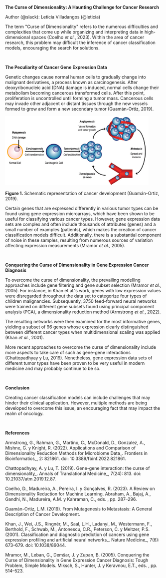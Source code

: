 **The Curse of Dimensionality: A Haunting Challenge for Cancer Research**

Author (@slack): Leticia Villadangos (@leticia)

 

The term "Curse of Dimensionality" refers to the numerous difficulties and complexities that come up while organizing and interpreting data in high-dimensional spaces (Coelho _et al._, 2023). Within the area of cancer research, this problem may difficult the inference of cancer classification models, encouraging the search for solutions.

 

**The Peculiarity of Cancer Gene Expression Data**

Genetic changes cause normal human cells to gradually change into malignant derivatives, a process known as carcinogenesis. After deoxyribonucleic acid (DNA) damage is induced, normal cells change their metabolism becoming cancerous transformed cells. After this point, proliferation is uncontrolled until forming a tumor mass. Cancerous cells may invade other adjacent or distant tissues through the new vessels formed to grow and form a new secondary tumor (Guamán-Ortiz, 2019).

![Diagram of cancer development](https://github.com/lvillad/hbinternship/blob/main/Imagen1.png?raw=true)

**Figure 1.** Schematic representation of cancer development (Guamán-Ortiz, 2019).

Certain genes that are expressed differently in various tumor types can be found using gene expression microarrays, which have been shown to be useful for classifying various cancer types. However, gene expression data sets are complex and often include thousands of attributes (genes) and a small number of examples (patients), which makes the creation of cancer classification models difficult. Additionally, there is a substantial component of noise in these samples, resulting from numerous sources of variation affecting expression measurements (Mramor _et al._, 2005).

 

**Conquering the Curse of Dimensionality in Gene Expression Cancer Diagnosis**

To overcome the curse of dimensionality, the prevailing modelling approaches include gene filtering and gene subset selection (Mramor _et al._, 2005). For instance, in Khan et al.'s work, genes with low expression values were disregarded throughout the data set to categorize four types of children malignancies. Subsequently, 3750 feed-forward neural networks were trained on different gene subsets found using principal component analysis (PCA), a dimensionality reduction method (Armstrong _et al._, 2022).

The resulting networks were then examined for the most informative genes, yielding a subset of 96 genes whose expression clearly distinguished between different cancer types when multidimensional scaling was applied (Khan _et al._, 2001).

More recent approaches to overcome the curse of dimensionality include more aspects to take care of such as gene-gene interactions (Chattopadhyay y Lu, 2019). Nonetheless, gene expression data sets of different tumor types have been proven to be very useful in modern medicine and may probably continue to be so.

 

**Conclusion**

Creating cancer classification models can include challenges that may hinder their clinical application. However, multiple methods are being developed to overcome this issue, an encouraging fact that may impact the realm of oncology.

 

**References**

Armstrong, G., Rahman, G., Martino, C., McDonald, D., Gonzalez, A., Mishne, G. y Knight, R. (2022). Applications and Comparison of Dimensionality Reduction Methods for Microbiome Data_. Frontiers in Bioinformatics_, 2: 821861. doi: 10.3389/fbinf.2022.821861.

Chattopadhyay, A. y Lu, T. (2019). Gene-gene interaction: the curse of dimensionality_. Annals of Translational Medicine_, 7(24): 813. doi: 10.21037/atm.2019.12.87.

Coelho, D., Madureira, A., Pereira, I. y Gonçalves, R. (2023). A Review on Dimensionality Reduction for Machine Learning. Abraham, A., Bajaj, A., Gandhi, N., Madureira, A.M. y Kahraman, C., eds. , pp. 287–296.

Guamán-Ortiz, L.M. (2019). From Mutagenesis to Metastasis: A General Description of Cancer Development.

Khan, J., Wei, J.S., Ringnér, M., Saal, L.H., Ladanyi, M., Westermann, F., Berthold, F., Schwab, M., Antonescu, C.R., Peterson, C. y Meltzer, P.S. (2001). Classification and diagnostic prediction of cancers using gene expression profiling and artificial neural networks_. Nature Medicine_, 7(6): 673–679. doi: 10.1038/89044.

Mramor, M., Leban, G., Demšar, J. y Zupan, B. (2005). Conquering the Curse of Dimensionality in Gene Expression Cancer Diagnosis: Tough Problem, Simple Models. Miksch, S., Hunter, J. y Keravnou, E.T., eds. , pp. 514–523.

<!--StartFragment--> <!--EndFragment-->
